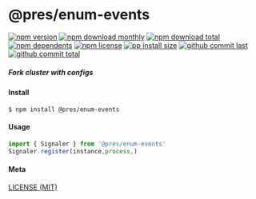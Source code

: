 # @pres/enum-events

[![npm version][badge-npm-version]][url-npm]
[![npm download monthly][badge-npm-download-monthly]][url-npm]
[![npm download total][badge-npm-download-total]][url-npm]
[![npm dependents][badge-npm-dependents]][url-github]
[![npm license][badge-npm-license]][url-npm]
[![pp install size][badge-pp-install-size]][url-pp]
[![github commit last][badge-github-last-commit]][url-github]
[![github commit total][badge-github-commit-count]][url-github]

[//]: <> (Shields)

[badge-npm-version]: https://flat.badgen.net/npm/v/@pres/enum-events

[badge-npm-download-monthly]: https://flat.badgen.net/npm/dm/@pres/enum-events

[badge-npm-download-total]:https://flat.badgen.net/npm/dt/@pres/enum-events

[badge-npm-dependents]: https://flat.badgen.net/npm/dependents/@pres/enum-events

[badge-npm-license]: https://flat.badgen.net/npm/license/@pres/enum-events

[badge-pp-install-size]: https://flat.badgen.net/packagephobia/install/@pres/enum-events

[badge-github-last-commit]: https://flat.badgen.net/github/last-commit/hoyeungw/pres

[badge-github-commit-count]: https://flat.badgen.net/github/commits/hoyeungw/pres

[//]: <> (Link)

[url-npm]: https://npmjs.org/package/@pres/enum-events

[url-pp]: https://packagephobia.now.sh/result?p=@pres/enum-events

[url-github]: https://github.com/hoyeungw/pres

##### Fork cluster with configs

#### Install

```console
$ npm install @pres/enum-events
```

#### Usage

```js
import { Signaler } from '@pres/enum-events'
Signaler.register(instance,process,)
```

#### Meta

[LICENSE (MIT)](LICENSE)
